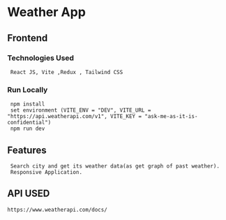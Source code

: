 # Weather App

## Frontend
  ### Technologies Used
     React JS, Vite ,Redux , Tailwind CSS
  ### Run Locally
     npm install
     set environment (VITE_ENV = "DEV", VITE_URL = "https://api.weatherapi.com/v1", VITE_KEY = "ask-me-as-it-is-confidential")
     npm run dev

## Features
     Search city and get its weather data(as get graph of past weather).
     Responsive Application.

## API USED
    https://www.weatherapi.com/docs/
